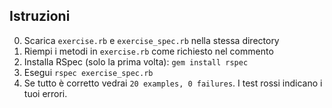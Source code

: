 Istruzioni
---

0. Scarica `exercise.rb` e `exercise_spec.rb` nella stessa directory
1. Riempi i metodi in `exercise.rb` come richiesto nel commento
2. Installa RSpec (solo la prima volta): `gem install rspec`
3. Esegui `rspec exercise_spec.rb`
4. Se tutto è corretto vedrai `20 examples, 0 failures`. I test rossi indicano i tuoi errori.
